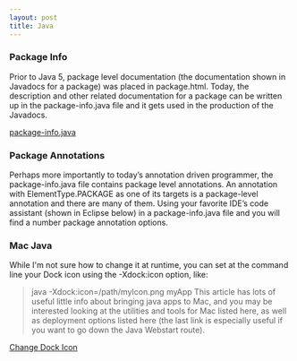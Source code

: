 ```yaml
---
layout: post
title: Java
---
```



### Package Info

Prior to Java 5, package level documentation (the documentation shown in Javadocs for a package) was placed in package.html.
Today, the description and other related documentation for a package can be written up in the package-info.java file and it gets used in the production of the Javadocs. 

[package-info.java](http://www.intertech.com/Blog/whats-package-info-java-for)

### Package Annotations

Perhaps more importantly to today’s annotation driven programmer, the package-info.java file contains package level annotations. 
An annotation with ElementType.PACKAGE as one of its targets is a package-level annotation and there are many of them.  Using your favorite IDE’s code assistant (shown in Eclipse below) in a package-info.java file and you will find a number package annotation options.



### Mac Java

While I'm not sure how to change it at runtime, you can set at the command line your Dock icon using the -Xdock:icon option, like:

 >java -Xdock:icon=/path/myIcon.png myApp
This article has lots of useful little info about bringing java apps to Mac, and you may be interested looking at the utilities and tools for Mac listed here, 
as well as deployment options listed here (the last link is especially useful if you want to go down the Java Webstart route).

[Change Dock Icon](http://stackoverflow.com/questions/6006173/how-do-you-change-the-dock-icon-of-a-java-program)
